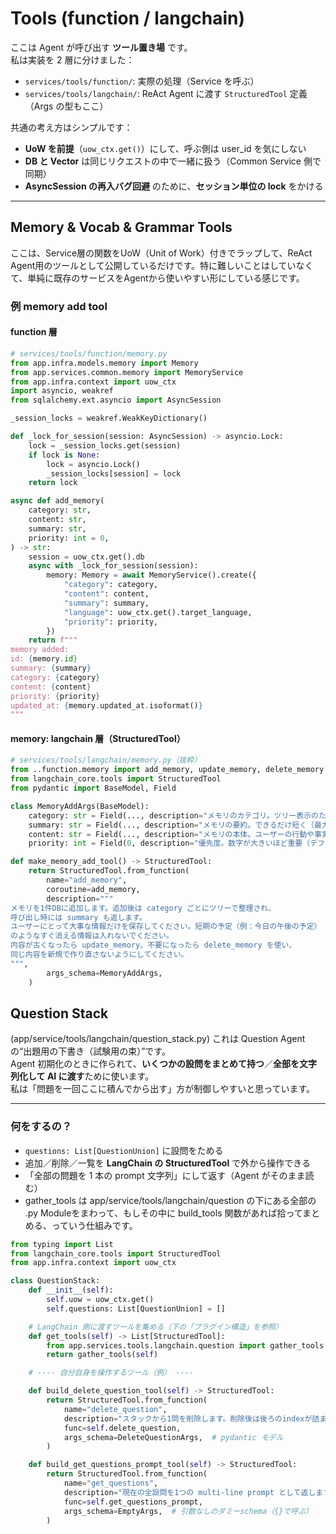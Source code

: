 # Tools (function / langchain)

ここは Agent が呼び出す **ツール置き場** です。  
私は実装を 2 層に分けました：

- `services/tools/function/`: 実際の処理（Service を呼ぶ）  
- `services/tools/langchain/`: ReAct Agent に渡す `StructuredTool` 定義（Args の型もここ）

共通の考え方はシンプルです：
- **UoW を前提**（`uow_ctx.get()`）にして、呼ぶ側は user_id を気にしない  
- **DB と Vector** は同じリクエストの中で一緒に扱う（Common Service 側で同期）  
- **AsyncSession の再入バグ回避** のために、**セッション単位の lock** をかける

---
## Memory & Vocab & Grammar Tools
ここは、Service層の関数をUoW（Unit of Work）付きでラップして、ReAct Agent用のツールとして公開しているだけです。特に難しいことはしていなくて、単純に既存のサービスをAgentから使いやすい形にしている感じです。
### 例 memory add tool
#### function 層
```python
# services/tools/function/memory.py
from app.infra.models.memory import Memory
from app.services.common.memory import MemoryService
from app.infra.context import uow_ctx
import asyncio, weakref
from sqlalchemy.ext.asyncio import AsyncSession

_session_locks = weakref.WeakKeyDictionary()

def _lock_for_session(session: AsyncSession) -> asyncio.Lock:
    lock = _session_locks.get(session)
    if lock is None:
        lock = asyncio.Lock()
        _session_locks[session] = lock
    return lock

async def add_memory(
    category: str,
    content: str,
    summary: str,
    priority: int = 0,
) -> str:
    session = uow_ctx.get().db
    async with _lock_for_session(session):
        memory: Memory = await MemoryService().create({
            "category": category,
            "content": content,
            "summary": summary,
            "language": uow_ctx.get().target_language,
            "priority": priority,
        })
    return f"""
memory added:
id: {memory.id}
summary: {summary}
category: {category}
content: {content}
priority: {priority}
updated_at: {memory.updated_at.isoformat()}
"""
```
#### memory: langchain 層（StructuredTool）
```python
# services/tools/langchain/memory.py（抜粋）
from ..function.memory import add_memory, update_memory, delete_memory
from langchain_core.tools import StructuredTool
from pydantic import BaseModel, Field

class MemoryAddArgs(BaseModel):
    category: str = Field(..., description="メモリのカテゴリ。ツリー表示のために使います。")
    summary: str = Field(..., description="メモリの要約。できるだけ短く（最大 64 文字を想定）。")
    content: str = Field(..., description="メモリの本体。ユーザーの行動や事実を具体的に書いてください。")
    priority: int = Field(0, description="優先度。数字が大きいほど重要（デフォルト 0）。")

def make_memory_add_tool() -> StructuredTool:
    return StructuredTool.from_function(
        name="add_memory",
        coroutine=add_memory,
        description="""
メモリを1件DBに追加します。追加後は category ごとにツリーで整理され、
呼び出し時には summary も返します。
ユーザーにとって大事な情報だけを保存してください。短期の予定（例：今日の午後の予定）
のようなすぐ消える情報は入れないでください。
内容が古くなったら update_memory、不要になったら delete_memory を使い、
同じ内容を新規で作り直さないようにしてください。
""",
        args_schema=MemoryAddArgs,
    )
```

## Question Stack
(app/service/tools/langchain/question_stack.py)
これは Question Agent の“出題用の下書き（試験用の束）”です。  
Agent 初期化のときに作られて、**いくつかの設問をまとめて持つ**／**全部を文字列化して AI に渡す**ために使います。  
私は「問題を一回ここに積んでから出す」方が制御しやすいと思っています。

---

### 何をするの？

- `questions: List[QuestionUnion]` に設問をためる  
- 追加／削除／一覧を **LangChain の StructuredTool** で外から操作できる  
- 「全部の問題を 1 本の prompt 文字列」にして返す（Agent がそのまま読む）
- gather_tools は app/service/tools/langchain/question の下にある全部の .py Moduleをまわって、もしその中に build_tools 関数があれば拾ってまとめる、っていう仕組みです。

```python
from typing import List
from langchain_core.tools import StructuredTool
from app.infra.context import uow_ctx

class QuestionStack:
    def __init__(self):
        self.uow = uow_ctx.get()
        self.questions: List[QuestionUnion] = []

    # LangChain 側に渡すツールを集める（下の「プラグイン構造」を参照）
    def get_tools(self) -> List[StructuredTool]:
        from app.services.tools.langchain.question import gather_tools
        return gather_tools(self)

    # ---- 自分自身を操作するツール（例） ----

    def build_delete_question_tool(self) -> StructuredTool:
        return StructuredTool.from_function(
            name="delete_question",
            description="スタックから1問を削除します。削除後は後ろのindexが詰まります。",
            func=self.delete_question,
            args_schema=DeleteQuestionArgs,  # pydantic モデル
        )

    def build_get_questions_prompt_tool(self) -> StructuredTool:
        return StructuredTool.from_function(
            name="get_questions",
            description="現在の全設問を1つの multi-line prompt として返します。",
            func=self.get_questions_prompt,
            args_schema=EmptyArgs,  # 引数なしのダミーschema（{}で呼ぶ）
        )
```